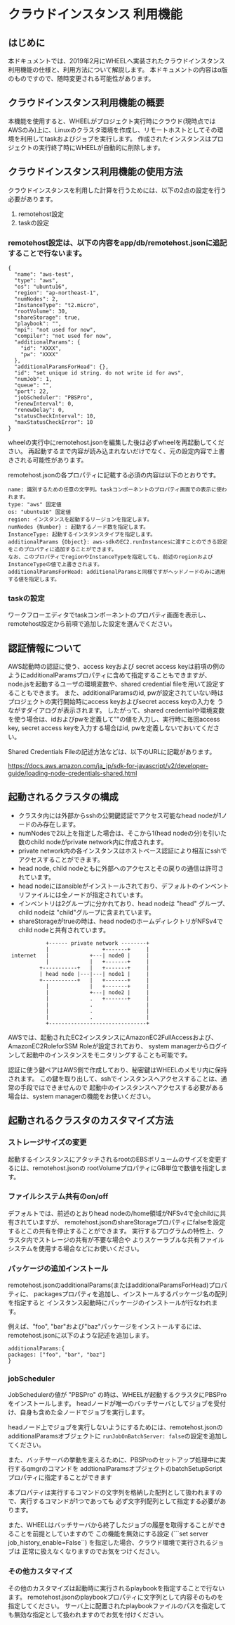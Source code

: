 # クラウドインスタンス 利用機能
## はじめに
本ドキュメントでは、2019年2月にWHEELへ実装されたクラウドインスタンス利用機能の仕様と、利用方法について解説します。
本ドキュメントの内容はα版のものですので、随時変更される可能性があります。

## クラウドインスタンス利用機能の概要
本機能を使用すると、WHEELがプロジェクト実行時にクラウド(現時点ではAWSのみ)上に、Linuxのクラスタ環境を作成し、リモートホストとしてその環境を利用してtaskおよびジョブを実行します。
作成されたインスタンスはプロジェクトの実行終了時にWHEELが自動的に削除します。

## クラウドインスタンス利用機能の使用方法
クラウドインスタンスを利用した計算を行うためには、以下の2点の設定を行う必要があります。

1. remotehost設定
2. taskの設定

### remotehost設定は、以下の内容をapp/db/remotehost.jsonに追記することで行ないます。

```
{
  "name": "aws-test",
  "type": "aws",
  "os": "ubuntu16",
  "region": "ap-northeast-1",
  "numNodes": 2,
  "InstanceType": "t2.micro",
  "rootVolume": 30,
  "shareStorage": true,
  "playbook": "",
  "mpi": "not used for now",
  "compiler": "not used for now",
  "additionalParams": {
    "id": "XXXX",
    "pw": "XXXX"
  },
  "additionalParamsForHead": {},
  "id": "set unique id string. do not write id for aws",
  "numJob": 1,
  "queue": "",
  "port": 22,
  "jobScheduler": "PBSPro",
  "renewInterval": 0,
  "renewDelay": 0,
  "statusCheckInterval": 10,
  "maxStatusCheckError": 10
}
```

wheelの実行中にremotehost.jsonを編集した後は必ずwheelを再起動してください。
再起動するまで内容が読み込まれないだけでなく、元の設定内容で上書きされる可能性があります。

remotehost.jsonの各プロパティに記載する必須の内容は以下のとおりです。

```
name: 識別するための任意の文字列。taskコンポーネントのプロパティ画面での表示に使われます。
type: "aws" 固定値
os: "ubuntu16" 固定値
region: インスタンスを起動するリージョンを指定します。
numNodes {Number} : 起動するノード数を指定します。
InstanceType: 起動するインスタンスタイプを指定します。
additionalParams {Object}: aws-sdkのEC2.runInstancesに渡すことのできる設定をこのプロパティに追加することができます。
なお、このプロパティでregionやInstanceTypeを指定しても、前述のregionおよびInstanceTypeの値で上書きされます。
additionalParamsForHead: additionalParamsと同様ですがヘッドノードのみに適用する値を指定します。
```



### taskの設定
ワークフローエディタでtaskコンポーネントのプロパティ画面を表示し、remotehost設定から前項で追加した設定を選んでください。


## 認証情報について
AWS起動時の認証に使う、access keyおよび secret access keyは前項の例のようにadditionalParamsプロパティに含めて指定することもできますが、node.jsを起動するユーザの環境変数や、shared credential fileを用いて設定することもできます。
また、additionalParamsのid, pwが設定されていない時はプロジェクトの実行開始時にaccess keyおよびsecret access keyの入力を
うながすダイアログが表示されます。
したがって、shared credentialや環境変数を使う場合は、idおよびpwを定義して""の値を入力し、実行時に毎回access key, secret access keyを入力する場合はid, pwを定義しないでおいてください。

Shared Credentials Fileの記述方法などは、以下のURLに記載があります。

https://docs.aws.amazon.com/ja_jp/sdk-for-javascript/v2/developer-guide/loading-node-credentials-shared.html


## 起動されるクラスタの構成
- クラスタ内には外部からsshの公開鍵認証でアクセス可能なhead nodeが1ノードのみ存在します。
- numNodesで2以上を指定した場合は、そこから1(head nodeの分)を引いた数のchild nodeがprivate network内に作成されます。
- private network内の各インスタンスはホストベース認証により相互にsshでアクセスすることができます。
- head node, child nodeともに外部へのアクセスとその戻りの通信は許可されています。
- head nodeにはansibleがインストールされており、デフォルトのインベントリファイルには全ノードが指定されています。
- インベントリは2グループに分かれており、head nodeは "head" グループ、child nodeは "child"グループに含まれています。
- shareStorageがtrueの時は、head nodeのホームディレクトリがNFSv4でchild nodeと共有されています。

```
            +------ private network --------+
            |                 +-------+     |
 internet   |             +---| node0 |     |
            |             |   +-------+     |
          +-----------+   |   +-------+     |
          | head node |---|---| node1 |     |
          +-----------+   |   +-------+     |
            |             |   +-------+     |
            |             +---| node2 |     |
            |             .   +-------+     |
            |             .                 |
            |             .                 |
            |             .                 |
            +-------------------------------+
```

AWSでは、起動されたEC2インスタンスにAmazonEC2FullAccessおよび、AmazonEC2RoleforSSM Roleが設定されており、
system managerからログインして起動中のインスタンスをモニタリングすることも可能です。

認証に使う鍵ペアはAWS側で作成しており、秘密鍵はWHEELのメモリ内に保持されます。
この鍵を取り出して、sshでインスタンスへアクセスすることは、通常の手段ではできませんので
起動中のインスタンスへアクセスする必要がある場合は、system managerの機能をお使いください。


## 起動されるクラスタのカスタマイズ方法
### ストレージサイズの変更
起動するインスタンスにアタッチされるrootのEBSボリュームのサイズを変更するには、remotehost.jsonの
rootVolumeプロパティにGB単位で数値を指定します。

### ファイルシステム共有のon/off
デフォルトでは、前述のとおりhead nodeの/home領域がNFSv4で全childに共有されていますが、
remotehost.jsonのshareStorageプロパティにfalseを設定するとこの共有を停止することができます。
実行するプログラムの特性上、クラスタ内でストレージの共有が不要な場合や
よりスケーラブルな共有ファイルシステムを使用する場合などにお使いください。


### パッケージの追加インストール
remotehost.jsonのadditionalParams(またはadditionalParamsForHead)プロパティに、
packagesプロパティを追加し、インストールするパッケージ名の配列を指定すると
インスタンス起動時にパッケージのインストールが行なわれます。

例えば、"foo", "bar"および"baz"パッケージをインストールするには、remotehost.jsonに以下のような記述を追加します。

```
additionalParams:{
packages: ["foo", "bar", "baz"]
}
```

### jobScheduler
JobSchedulerの値が "PBSPro" の時は、WHEELが起動するクラスタにPBSProをインストールします。
headノードが唯一のバッチサーバとしてジョブを受付け、自身も含めた全ノードでジョブを実行します。

headノード上でジョブを実行しないようにするためには、remotehost.jsonのadditionalParamsオブジェクトに
```runJobOnBatchServer: false```の設定を追加してください。

また、バッチサーバの挙動を変えるために、PBSProのセットアップ処理中に実行するqmgrのコマンドを
addtionalParamsオプジェクトのbatchSetupScript プロパティに指定することができます

本プロパティは実行するコマンドの文字列を格納した配列として扱われますので、実行するコマンドが1つであっても
必ず文字列配列として指定する必要があります。

また、WHEELはバッチサーバから終了したジョブの履歴を取得することができることを前提としていますので
この機能を無効にする設定 (```set server job_history_enable=False``) を指定した場合、クラウド環境で実行されるジョブは
正常に扱えなくなりますのでお気をつけください。

### その他カスタマイズ  
その他のカスタマイズは起動時に実行されるplaybookを指定することで行ないます。
remotehost.jsonのplaybookプロパティに文字列として内容そのものを指定してください。
サーバ上に配置されたplaybookファイルのパスを指定しても無効な指定として扱われますのでお気を付けください。




